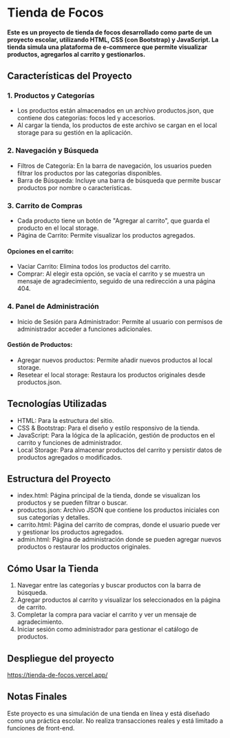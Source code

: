# Tienda de Focos
#### Este es un proyecto de tienda de focos desarrollado como parte de un proyecto escolar, utilizando HTML, CSS (con Bootstrap) y JavaScript. La tienda simula una plataforma de e-commerce que permite visualizar productos, agregarlos al carrito y gestionarlos.

## Características del Proyecto

### 1. Productos y Categorías
- Los productos están almacenados en un archivo productos.json, que contiene dos categorías: focos led y accesorios.
- Al cargar la tienda, los productos de este archivo se cargan en el local storage para su gestión en la aplicación.

### 2. Navegación y Búsqueda
- Filtros de Categoría: En la barra de navegación, los usuarios pueden filtrar los productos por las categorías disponibles.
- Barra de Búsqueda: Incluye una barra de búsqueda que permite buscar productos por nombre o características.

### 3. Carrito de Compras
- Cada producto tiene un botón de "Agregar al carrito", que guarda el producto en el local storage.
- Página de Carrito: Permite visualizar los productos agregados.
#### Opciones en el carrito:
- Vaciar Carrito: Elimina todos los productos del carrito.
- Comprar: Al elegir esta opción, se vacía el carrito y se muestra un mensaje de agradecimiento, seguido de una redirección a una página 404.

### 4. Panel de Administración
- Inicio de Sesión para Administrador: Permite al usuario con permisos de administrador acceder a funciones adicionales.
#### Gestión de Productos:
- Agregar nuevos productos: Permite añadir nuevos productos al local storage.
- Resetear el local storage: Restaura los productos originales desde productos.json.

## Tecnologías Utilizadas
- HTML: Para la estructura del sitio.
- CSS & Bootstrap: Para el diseño y estilo responsivo de la tienda.
- JavaScript: Para la lógica de la aplicación, gestión de productos en el carrito y funciones de administrador.
- Local Storage: Para almacenar productos del carrito y persistir datos de productos agregados o modificados.

## Estructura del Proyecto
- index.html: Página principal de la tienda, donde se visualizan los productos y se pueden filtrar o buscar.
- productos.json: Archivo JSON que contiene los productos iniciales con sus categorías y detalles.
- carrito.html: Página del carrito de compras, donde el usuario puede ver y gestionar los productos agregados.
- admin.html: Página de administración donde se pueden agregar nuevos productos o restaurar los productos originales.

## Cómo Usar la Tienda
1. Navegar entre las categorías y buscar productos con la barra de búsqueda.
2. Agregar productos al carrito y visualizar los seleccionados en la página de carrito.
3. Completar la compra para vaciar el carrito y ver un mensaje de agradecimiento.
4. Iniciar sesión como administrador para gestionar el catálogo de productos.

## Despliegue del proyecto
https://tienda-de-focos.vercel.app/

## Notas Finales
Este proyecto es una simulación de una tienda en línea y está diseñado como una práctica escolar. No realiza transacciones reales y está limitado a funciones de front-end.
